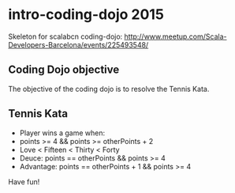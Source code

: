 intro-coding-dojo 2015
===============

Skeleton for scalabcn coding-dojo: http://www.meetup.com/Scala-Developers-Barcelona/events/225493548/

## Coding Dojo objective

The objective of the coding dojo is to resolve the Tennis Kata.

## Tennis Kata

* Player wins a game when:
* points >= 4 && points >= otherPoints + 2
* Love < Fifteen < Thirty < Forty
* Deuce: points == otherPoints && points >= 4
* Advantage: points == otherPoints + 1 && points >= 4

Have fun!